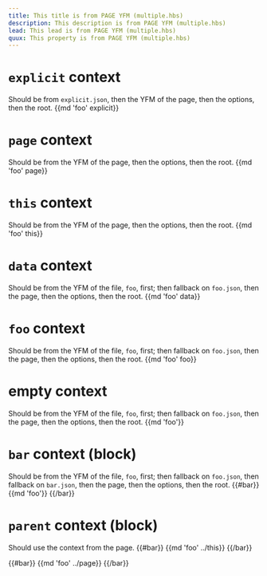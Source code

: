 ```yaml
---
title: This title is from PAGE YFM (multiple.hbs)
description: This description is from PAGE YFM (multiple.hbs)
lead: This lead is from PAGE YFM (multiple.hbs)
quux: This property is from PAGE YFM (multiple.hbs)
---
```

# `explicit` context
Should be from `explicit.json`, then the YFM of the page, then the options, then the root.
{{md 'foo' explicit}}


# `page` context
Should be from the YFM of the page, then the options, then the root.
{{md 'foo' page}}


# `this` context
Should be from the YFM of the page, then the options, then the root.
{{md 'foo' this}}


# `data` context
Should be from the YFM of the file, `foo`, first; then fallback on `foo.json`, then the page, then the options, then the root.
{{md 'foo' data}}


# `foo` context
Should be from the YFM of the file, `foo`, first; then fallback on `foo.json`, then the page, then the options, then the root.
{{md 'foo' foo}}


# empty context
Should be from the YFM of the file, `foo`, first; then fallback on `foo.json`, then the page, then the options, then the root.
{{md 'foo'}}


# `bar` context (block)
Should be from the YFM of the file, `foo`, first; then fallback on `foo.json`, then fallback on `bar.json`, then the page, then the options, then the root.
{{#bar}}
  {{md 'foo'}}
{{/bar}}

# `parent` context (block)
Should use the context from the page.
{{#bar}}
  {{md 'foo' ../this}}
{{/bar}}

{{#bar}}
  {{md 'foo' ../page}}
{{/bar}}